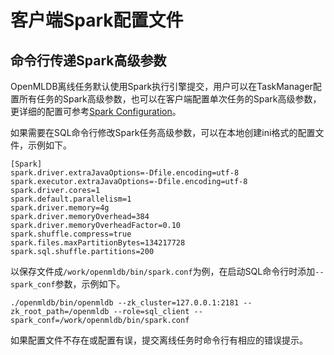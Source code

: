# 客户端Spark配置文件

## 命令行传递Spark高级参数

OpenMLDB离线任务默认使用Spark执行引擎提交，用户可以在TaskManager配置所有任务的Spark高级参数，也可以在客户端配置单次任务的Spark高级参数，更详细的配置可参考[Spark Configuration](https://spark.apache.org/docs/latest/configuration.html)。

如果需要在SQL命令行修改Spark任务高级参数，可以在本地创建ini格式的配置文件，示例如下。

```
[Spark]
spark.driver.extraJavaOptions=-Dfile.encoding=utf-8
spark.executor.extraJavaOptions=-Dfile.encoding=utf-8
spark.driver.cores=1
spark.default.parallelism=1
spark.driver.memory=4g
spark.driver.memoryOverhead=384
spark.driver.memoryOverheadFactor=0.10
spark.shuffle.compress=true
spark.files.maxPartitionBytes=134217728
spark.sql.shuffle.partitions=200
```

以保存文件成`/work/openmldb/bin/spark.conf`为例，在启动SQL命令行时添加`--spark_conf`参数，示例如下。

```
./openmldb/bin/openmldb --zk_cluster=127.0.0.1:2181 --zk_root_path=/openmldb --role=sql_client --spark_conf=/work/openmldb/bin/spark.conf
```

如果配置文件不存在或配置有误，提交离线任务时命令行有相应的错误提示。
